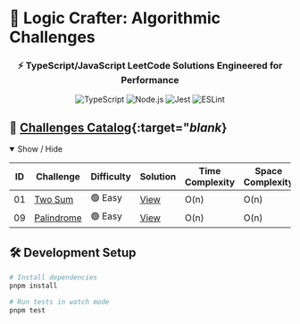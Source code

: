 # 🚀 Logic Crafter: Algorithmic Challenges

<h3 align="center">⚡ TypeScript/JavaScript LeetCode Solutions Engineered for Performance</h3>

<div align="center">
  <img src="https://img.shields.io/badge/TypeScript-3178C6?logo=typescript&logoColor=white" alt="TypeScript">
  <img src="https://img.shields.io/badge/Node.js-339933?logo=node.js&logoColor=white" alt="Node.js">
  <img src="https://img.shields.io/badge/Jest-C21325?logo=jest&logoColor=white" alt="Jest">
  <img src="https://img.shields.io/badge/ESLint-4B32C3?logo=eslint&logoColor=white" alt="ESLint">
</div>


## 🧩 [Challenges Catalog](https://leetcode.com/problemset/algorithms/){:target="_blank_}
<details open>
<summary>Show / Hide</summary>

| ID  | Challenge | Difficulty | Solution | Time Complexity | Space Complexity |
|-----|-----------|------------|----------|-----------------|------------------|
| 01 | [Two Sum](https://leetcode.com/problems/two-sum) | 🟢 Easy | [View](01-two-sum/index.ts) | O(n) | O(n) |
| 09 | [Palindrome](https://leetcode.com/problems/palindrome-number) | 🟢 Easy | [View](09-palindrome/index.ts) | O(n) | O(n) |

</details>

## 🛠️ Development Setup

```bash
# Install dependencies
pnpm install

# Run tests in watch mode
pnpm test
```

<!-- | 🟢 Ease
| 🟠 Medium 
| 🔴 Hard  -->